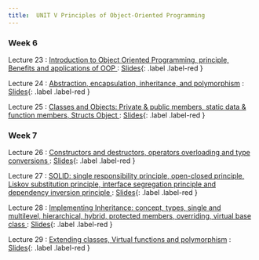 ```yaml
---
title:  UNIT V Principles of Object-Oriented Programming
---
```


### Week 6
  
Lecture 23
  : [Introduction to Object Oriented Programming, principle, Benefits and applications of OOP
](#)
    : [Slides](#){: .label .label-red }

Lecture 24
  : [ Abstraction, encapsulation, inheritance, and polymorphism](#)
    : [Slides](#){: .label .label-red }
  
Lecture 25
  : [ Classes and Objects: Private & public members, static data & function
members, Structs Object
](#)
    : [Slides](#){: .label .label-red }

### Week 7
  
Lecture 26
  : [Constructors and destructors, operators overloading and type conversions
](#)
    : [Slides](#){: .label .label-red }

Lecture 27
  : [ SOLID: single responsibility principle, open-closed principle, Liskov substitution principle, interface segregation principle and dependency inversion principle
](#)
    : [Slides](#){: .label .label-red }
  
Lecture 28
  : [ Implementing Inheritance: concept, types, single and multilevel, hierarchical, hybrid, protected members, overriding, virtual base class
](#)
    : [Slides](#){: .label .label-red }

Lecture 29
  : [Extending classes, Virtual functions and polymorphism](#)
    : [Slides](#){: .label .label-red }
  
  
